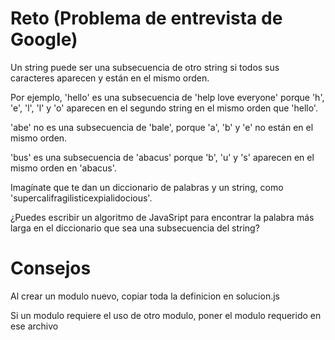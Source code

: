 # Reto (Problema de entrevista de Google)
Un string puede ser una subsecuencia de otro string si todos sus caracteres aparecen y están en el mismo orden.

Por ejemplo, 'hello' es una subsecuencia de 'help love everyone' porque 'h', 'e', 'l', 'l' y 'o' aparecen en el segundo string en el mismo orden que 'hello'.

'abe' no es una subsecuencia de 'bale', porque 'a', 'b' y 'e' no están en el mismo orden.

'bus' es una subsecuencia de 'abacus' porque 'b', 'u' y 's' aparecen en el mismo orden en 'abacus'.

Imagínate que te dan un diccionario de palabras y un string, como 'supercalifragilisticexpialidocious'.

¿Puedes escribir un algoritmo de JavaSript para encontrar la palabra más larga en el diccionario que sea una subsecuencia del string?

# Consejos
Al crear un modulo nuevo, copiar toda la definicion en solucion.js

Si un modulo requiere el uso de otro modulo, poner el modulo requerido en ese archivo

